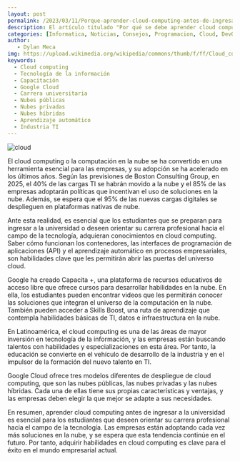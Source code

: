 ```yaml
---
layout: post
permalink: /2023/03/11/Porque-aprender-cloud-computing-antes-de-ingresar-a-la-universidad.html
description: El artículo titulado "Por qué se debe aprender cloud computing antes de ingresar a la universidad" se enfoca en la importancia de que los jóvenes estudiantes desarrollen habilidades y conocimientos en el ámbito de la computación en la nube antes de iniciar su carrera universitaria
categories: [Informatica, Noticias, Consejos, Programacion, Cloud, DevOps]
author:
   - Dylan Meca
img: https://upload.wikimedia.org/wikipedia/commons/thumb/f/ff/Cloud_computing-es.svg/800px-Cloud_computing-es.svg.png
keywords:
  - Cloud computing
  - Tecnología de la información
  - Capacitación
  - Google Cloud
  - Carrera universitaria
  - Nubes públicas
  - Nubes privadas
  - Nubes híbridas
  - Aprendizaje automático
  - Industria TI
---
```


![cloud](https://upload.wikimedia.org/wikipedia/commons/thumb/f/ff/Cloud_computing-es.svg/800px-Cloud_computing-es.svg.png)

El cloud computing o la computación en la nube se ha convertido en una herramienta esencial para las empresas, y su adopción se ha acelerado en los últimos años. Según las previsiones de Boston Consulting Group, en 2025, el 40% de las cargas TI se habrán movido a la nube y el 85% de las empresas adoptarán políticas que incentivan el uso de soluciones en la nube. Además, se espera que el 95% de las nuevas cargas digitales se desplieguen en plataformas nativas de nube.

Ante esta realidad, es esencial que los estudiantes que se preparan para ingresar a la universidad o deseen orientar su carrera profesional hacia el campo de la tecnología, adquieran conocimientos en cloud computing. Saber cómo funcionan los contenedores, las interfaces de programación de aplicaciones (API) y el aprendizaje automático en procesos empresariales, son habilidades clave que les permitirán abrir las puertas del universo cloud.

Google ha creado Capacita +, una plataforma de recursos educativos de acceso libre que ofrece cursos para desarrollar habilidades en la nube. En ella, los estudiantes pueden encontrar videos que les permitirán conocer las soluciones que integran el universo de la computación en la nube. También pueden acceder a Skills Boost, una ruta de aprendizaje que contempla habilidades básicas de TI, datos e infraestructura en la nube.

En Latinoamérica, el cloud computing es una de las áreas de mayor inversión en tecnología de la información, y las empresas están buscando talentos con habilidades y especializaciones en esta área. Por tanto, la educación se convierte en el vehículo de desarrollo de la industria y en el impulsor de la formación del nuevo talento en TI.

Google Cloud ofrece tres modelos diferentes de despliegue de cloud computing, que son las nubes públicas, las nubes privadas y las nubes híbridas. Cada una de ellas tiene sus propias características y ventajas, y las empresas deben elegir la que mejor se adapte a sus necesidades.

En resumen, aprender cloud computing antes de ingresar a la universidad es esencial para los estudiantes que deseen orientar su carrera profesional hacia el campo de la tecnología. Las empresas están adoptando cada vez más soluciones en la nube, y se espera que esta tendencia continúe en el futuro. Por tanto, adquirir habilidades en cloud computing es clave para el éxito en el mundo empresarial actual.
